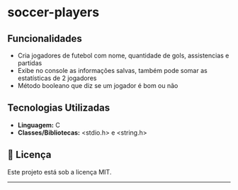 # soccer-players

## Funcionalidades

- Cria jogadores de futebol com nome, quantidade de gols, assistencias e partidas
- Exibe no console as informações salvas, também pode somar as estatísticas de 2 jogadores
- Método booleano que diz se um jogador é bom ou não

## Tecnologias Utilizadas

- **Linguagem:** C
- **Classes/Bibliotecas:** <stdio.h> e <string.h>

## 📜 Licença

Este projeto está sob a licença MIT.

---